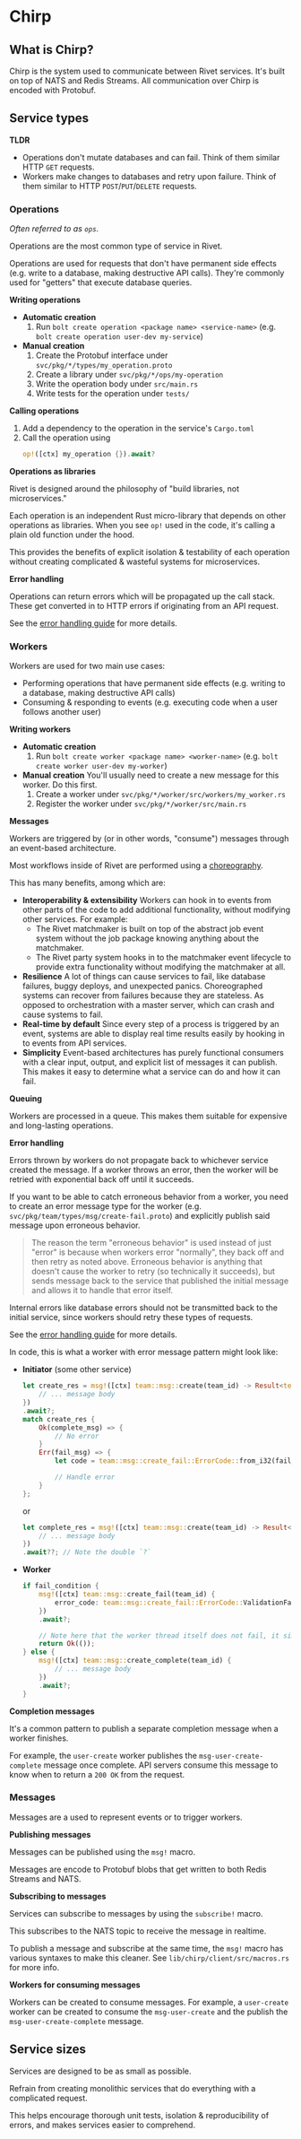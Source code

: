 # Chirp

## What is Chirp?

Chirp is the system used to communicate between Rivet services. It's built on top of NATS and Redis Streams. All communication over Chirp is encoded with Protobuf.

## Service types

**TLDR**

-   Operations don't mutate databases and can fail. Think of them similar HTTP `GET` requests.
-   Workers make changes to databases and retry upon failure. Think of them similar to HTTP `POST`/`PUT`/`DELETE` requests.

### Operations

_Often referred to as `ops`._

Operations are the most common type of service in Rivet.

Operations are used for requests that don't have permanent side effects (e.g. write to a database, making destructive API calls). They're commonly used for "getters" that execute database queries.

**Writing operations**

-   **Automatic creation**
    1. Run `bolt create operation <package name> <service-name>` (e.g. `bolt create operation user-dev my-service`)
-   **Manual creation**
    1. Create the Protobuf interface under `svc/pkg/*/types/my_operation.proto`
    2. Create a library under `svc/pkg/*/ops/my-operation`
    3. Write the operation body under `src/main.rs`
    4. Write tests for the operation under `tests/`

**Calling operations**

1. Add a dependency to the operation in the service's `Cargo.toml`
2. Call the operation using
    ```rust
    op!([ctx] my_operation {}).await?
    ```

**Operations as libraries**

Rivet is designed around the philosophy of "build libraries, not microservices."

Each operation is an independent Rust micro-library that depends on other operations as libraries. When you see `op!` used in the code, it's calling a plain old function under the hood.

This provides the benefits of explicit isolation & testability of each operation without creating complicated & wasteful systems for microservices.

**Error handling**

Operations can return errors which will be propagated up the call stack. These get converted in to HTTP errors if originating from an API request.

See the [error handling guide](/docs/chirp/ERROR_HANDLING.md) for more details.

### Workers

Workers are used for two main use cases:

-   Performing operations that have permanent side effects (e.g. writing to a database, making destructive API calls)
-   Consuming & responding to events (e.g. executing code when a user follows another user)

**Writing workers**

-   **Automatic creation**
    1. Run `bolt create worker <package name> <worker-name>` (e.g. `bolt create worker user-dev my-worker`)
-   **Manual creation** You'll usually need to create a new message for this worker. Do this first.
    1. Create a worker under `svc/pkg/*/worker/src/workers/my_worker.rs`
    2. Register the worker under `svc/pkg/*/worker/src/main.rs`

**Messages**

Workers are triggered by (or in other words, "consume") messages through an event-based architecture.

Most workflows inside of Rivet are performed using a [choreography](https://solace.com/blog/microservices-choreography-vs-orchestration/).

This has many benefits, among which are:

-   **Interoperability & extensibility** Workers can hook in to events from other parts of the code to add additional functionality, without modifying other services. For example:
    -   The Rivet matchmaker is built on top of the abstract job event system without the job package knowing anything about the matchmaker.
    -   The Rivet party system hooks in to the matchmaker event lifecycle to provide extra functionality without modifying the matchmaker at all.
-   **Resilience** A lot of things can cause services to fail, like database failures, buggy deploys, and unexpected panics. Choreographed systems can recover from failures because they are stateless. As opposed to orchestration with a master server, which can crash and cause systems to fail.
-   **Real-time by default** Since every step of a process is triggered by an event, systems are able to display real time results easily by hooking in to events from API services.
-   **Simplicity** Event-based architectures has purely functional consumers with a clear input, output, and explicit list of messages it can publish. This makes it easy to determine what a service can do and how it can fail.

**Queuing**

Workers are processed in a queue. This makes them suitable for expensive and long-lasting operations.

**Error handling**

Errors thrown by workers do not propagate back to whichever service created the message. If a worker throws an error, then the worker will be retried with exponential back off until it succeeds.

If you want to be able to catch erroneous behavior from a worker, you need to create an error message type for the worker (e.g. `svc/pkg/team/types/msg/create-fail.proto`) and explicitly publish said message upon erroneous behavior.

> The reason the term "erroneous behavior" is used instead of just "error" is because when workers error "normally", they back off and then retry as noted above. Erroneous behavior is anything that doesn't cause the worker to retry (so technically it succeeds), but sends message back to the service that published the initial message and allows it to handle that error itself.

Internal errors like database errors should not be transmitted back to the initial service, since workers should retry these types of requests.

See the [error handling guide](/docs/chirp/ERROR_HANDLING.md) for more details.

In code, this is what a worker with error message pattern might look like:

-   **Initiator** (some other service)

    ```rust
    let create_res = msg!([ctx] team::msg::create(team_id) -> Result<team::msg::create_complete, team::msg::create_fail> {
        // ... message body
    })
    .await?;
    match create_res {
        Ok(complete_msg) => {
            // No error
        }
        Err(fail_msg) => {
            let code = team::msg::create_fail::ErrorCode::from_i32(fail_msg.error_code);

            // Handle error
        }
    };
    ```

    or

    ```rust
    let complete_res = msg!([ctx] team::msg::create(team_id) -> Result<team::msg::create_complete, team::msg::create_fail> {
        // ... message body
    })
    .await??; // Note the double `?`
    ```

-   **Worker**

    ```rust
    if fail_condition {
        msg!([ctx] team::msg::create_fail(team_id) {
            error_code: team::msg::create_fail::ErrorCode::ValidationFailed as i32,
        })
        .await?;

        // Note here that the worker thread itself does not fail, it simply sends back a fail message upon erroneous behavior.
        return Ok(());
    } else {
        msg!([ctx] team::msg::create_complete(team_id) {
            // ... message body
        })
        .await?;
    }
    ```

**Completion messages**

It's a common pattern to publish a separate completion message when a worker finishes.

For example, the `user-create` worker publishes the `msg-user-create-complete` message once complete. API servers consume this message to know when to return a `200 OK` from the request.

### Messages

Messages are a used to represent events or to trigger workers.

**Publishing messages**

Messages can be published using the `msg!` macro.

Messages are encode to Protobuf blobs that get written to both Redis Streams and NATS.

**Subscribing to messages**

Services can subscribe to messages by using the `subscribe!` macro.

This subscribes to the NATS topic to receive the message in realtime.

To publish a message and subscribe at the same time, the `msg!` macro has various syntaxes to make this cleaner. See `lib/chirp/client/src/macros.rs` for more info.

**Workers for consuming messages**

Workers can be created to consume messages. For example, a `user-create` worker can be created to consume the `msg-user-create` and the publish the `msg-user-create-complete` message.

## Service sizes

Services are designed to be as small as possible.

Refrain from creating monolithic services that do everything with a complicated request.

This helps encourage thorough unit tests, isolation & reproducibility of errors, and makes services easier to comprehend.
